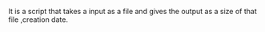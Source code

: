 It is a script that takes a input as a file and gives the output as a size of that file ,creation date.
